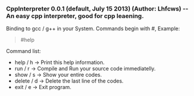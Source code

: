 ### CppInterpreter 0.0.1 (default, July 15 2013) (Author: Lhfcws) -- An easy cpp interpreter, good for cpp leaening.
Binding to gcc / g++ in your System.
Commands begin with #, Example: 
> #help

Command list:
+ help / h    -> Print this help information.
+ run / r     -> Compile and Run your source code immediatelly.
+ show / s    -> Show your entire codes.
+ delete / d  -> Delete the last line of the codes.
+ exit / e    -> Exit program.


